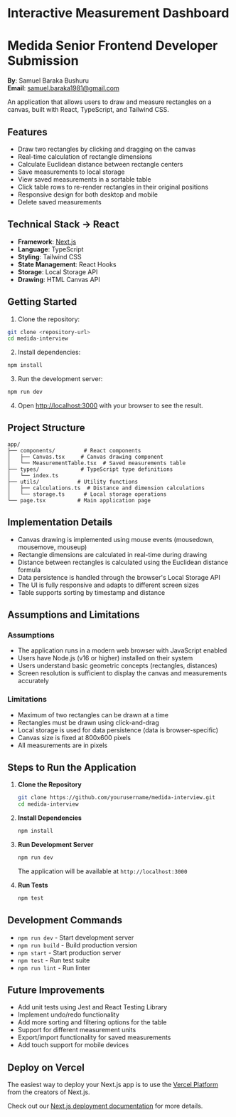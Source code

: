 # Interactive Measurement Dashboard

# Medida Senior Frontend Developer Submission
**By**: Samuel Baraka Bushuru  
**Email**: samuel.baraka1981@gmail.com

An application that allows users to draw and measure rectangles on a canvas, built with React, TypeScript, and Tailwind CSS.

## Features

- Draw two rectangles by clicking and dragging on the canvas
- Real-time calculation of rectangle dimensions
- Calculate Euclidean distance between rectangle centers
- Save measurements to local storage
- View saved measurements in a sortable table
- Click table rows to re-render rectangles in their original positions
- Responsive design for both desktop and mobile
- Delete saved measurements

## Technical Stack -> React

- **Framework**: [Next.js](https://nextjs.org)
- **Language**: TypeScript
- **Styling**: Tailwind CSS
- **State Management**: React Hooks
- **Storage**: Local Storage API
- **Drawing**: HTML Canvas API

## Getting Started

1. Clone the repository:
```bash
git clone <repository-url>
cd medida-interview
```

2. Install dependencies:
```bash
npm install
```

3. Run the development server:
```bash
npm run dev
```

4. Open [http://localhost:3000](http://localhost:3000) with your browser to see the result.

## Project Structure

```
app/
├── components/         # React components
│   ├── Canvas.tsx     # Canvas drawing component
│   └── MeasurementTable.tsx  # Saved measurements table
├── types/             # TypeScript type definitions
│   └── index.ts
├── utils/            # Utility functions
│   ├── calculations.ts  # Distance and dimension calculations
│   └── storage.ts      # Local storage operations
└── page.tsx          # Main application page
```

## Implementation Details

- Canvas drawing is implemented using mouse events (mousedown, mousemove, mouseup)
- Rectangle dimensions are calculated in real-time during drawing
- Distance between rectangles is calculated using the Euclidean distance formula
- Data persistence is handled through the browser's Local Storage API
- The UI is fully responsive and adapts to different screen sizes
- Table supports sorting by timestamp and distance

## Assumptions and Limitations

### Assumptions
- The application runs in a modern web browser with JavaScript enabled
- Users have Node.js (v16 or higher) installed on their system
- Users understand basic geometric concepts (rectangles, distances)
- Screen resolution is sufficient to display the canvas and measurements accurately

### Limitations
- Maximum of two rectangles can be drawn at a time
- Rectangles must be drawn using click-and-drag
- Local storage is used for data persistence (data is browser-specific)
- Canvas size is fixed at 800x600 pixels
- All measurements are in pixels

## Steps to Run the Application

1. **Clone the Repository**
   ```bash
   git clone https://github.com/yourusername/medida-interview.git
   cd medida-interview
   ```

2. **Install Dependencies**
   ```bash
   npm install
   ```

3. **Run Development Server**
   ```bash
   npm run dev
   ```
   The application will be available at `http://localhost:3000`

4. **Run Tests**
   ```bash
   npm test
   ```

## Development Commands

- `npm run dev` - Start development server
- `npm run build` - Build production version
- `npm start` - Start production server
- `npm test` - Run test suite
- `npm run lint` - Run linter

## Future Improvements

- Add unit tests using Jest and React Testing Library
- Implement undo/redo functionality
- Add more sorting and filtering options for the table
- Support for different measurement units
- Export/import functionality for saved measurements
- Add touch support for mobile devices

## Deploy on Vercel

The easiest way to deploy your Next.js app is to use the [Vercel Platform](https://vercel.com/new?utm_medium=default-template&filter=next.js&utm_source=create-next-app&utm_campaign=create-next-app-readme) from the creators of Next.js.

Check out our [Next.js deployment documentation](https://nextjs.org/docs/app/building-your-application/deploying) for more details.
